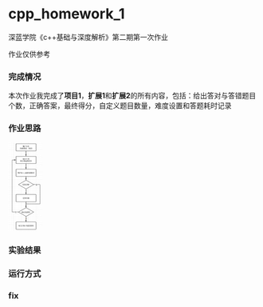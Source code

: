 # cpp_homework_1
深蓝学院《c++基础与深度解析》第二期第一次作业

作业仅供参考
### 完成情况

​		本次作业我完成了**项目1**，**扩展1**和**扩展2**的所有内容，包括：给出答对与答错题目个数，正确答案，最终得分，自定义题目数量，难度设置和答题耗时记录

### 作业思路

<img src="figures/mind.png" alt="mind" style="zoom: 25%;" />

### 实验结果

### 运行方式
### fix